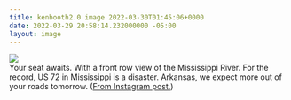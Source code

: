 ```yaml
---
title: kenbooth2.0 image 2022-03-30T01:45:06+0000
date: 2022-03-29 20:58:14.232000000 -05:00
layout: image
---
```


<img src="https://dl.dropboxusercontent.com/s/taysvho7laqb7m3/277418528_110682261593212_7421250616427662360_n?dl=0"><br>
Your seat awaits. With a front row view of the Mississippi River. For the record, US 72 in Mississippi is a disaster. Arkansas, we expect more out of your roads tomorrow. (<a href="https://www.instagram.com/p/CbtcLALLpug/">From Instagram post.</a>)